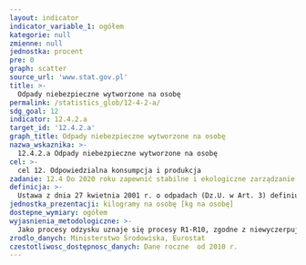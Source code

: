 ```yaml
---
layout: indicator
indicator_variable_1: ogółem
kategorie: null
zmienne: null
jednostka: procent
pre: 0
graph: scatter
source_url: 'www.stat.gov.pl'
title: >-
  Odpady niebezpieczne wytworzone na osobę
permalink: /statistics_glob/12-4-2-a/
sdg_goal: 12
indicator: 12.4.2.a
target_id: '12.4.2.a'
graph_title: Odpady niebezpieczne wytworzone na osobę
nazwa_wskaznika: >-
  12.4.2.a Odpady niebezpieczne wytworzone na osobę
cel: >-
  cel 12. Odpowiedzialna konsumpcja i produkcja
zadanie: 12.4 Do 2020 roku zapewnić stabilne i ekologiczne zarządzanie chemikaliami i wszystkimi odpadami podczas ich całego cyklu życia, zgodnie z ustaleniami międzynarodowymi. Znacząco zmniejszyć poziom tych substancji w powietrzu, wodzie i glebie, tym samym minimalizując ich negatywny wpływ na zdrowie człowieka i środowisko
definicja: >-
  Ustawa z dnia 27 kwietnia 2001 r. o odpadach (Dz.U. w Art. 3) definiuje odpady niebezpieczne jako „każdą substancję lub przedmiot, których posiadacz pozbywa się, zamierza pozbyć się lub do ich pozbycia się jest obowiązany”, a których cechy, właściwości oraz ewentualny skład zostały przedstawione, w załącznikach nr 2A, 2B, 3 i 4 do w/w ustawy. Załączniki te są integralną częścią art. 3 ust. 2 ustawy o odpadach.(1) Ilość odpadów niebezpiecznych wytworzonych w kraju w kilogramach i zaraportowanych zgodnie z ustawą o odpadach .(2) Stosunek masy odpadów niebezpiecznych przekazanych do instalacji odzysku w kilogramach do masy wytworzonych odpadów niebezpiecznych.(3) Stosunek masy odpadów niebezpiecznych przekazanych do instalacji unieszkodliwianych do masy wytworzonych odpadów niebezpiecznych.
jednostka_prezentacji: kilogramy na osobę [kg na osobę]
dostepne_wymiary: ogółem
wyjasnienia_metodologiczne: >-
  Jako procesy odzysku uznaje się procesy R1-R10, zgodne z niewyczerpującym wykazem procesów odzysku, ujęte w Załączniku nr 1 do ustawy z dnia 14 grudnia 2012 r. o odpadach (Dz. U. 2013, poz. 21).Jako procesy unieszkodliwiania uznaje się procesy D1- D12, zgodne z niewyczerpującym wykazem procesów unieszkodliwiania, ujęte w Załączniku nr 2 do ustawy z dnia 14 grudnia 2012 r. o odpadach (Dz. U. 2013, poz. 21).Udział procentowy oblicza się jako stosunek masy odpadów odzyskanych, odpadów unieszkodliwionych do odpadów wytworzonych.
zrodlo_danych: Ministerstwo Środowiska, Eurostat
czestotliwosc_dostępnosc_danych: Dane roczne  od 2010 r.
---
```

